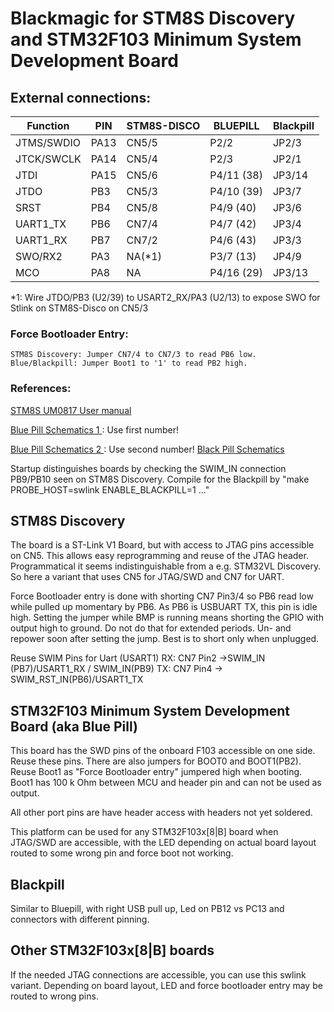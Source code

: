 # Blackmagic for STM8S Discovery and STM32F103 Minimum System Development Board

## External connections:

|  Function   | PIN   | STM8S-DISCO | BLUEPILL    | Blackpill |
| ----------- | ----- | ----------- | ----------- |---------- |
|  JTMS/SWDIO |  PA13 |   CN5/5     |  P2/2       | JP2/3     |
|  JTCK/SWCLK |  PA14 |   CN5/4     |  P2/3       | JP2/1     |
|  JTDI       |  PA15 |   CN5/6     |  P4/11 (38) | JP3/14    |
|  JTDO       |  PB3  |   CN5/3     |  P4/10 (39) | JP3/7     |
|  SRST       |  PB4  |   CN5/8     |  P4/9  (40) | JP3/6     |
|  UART1_TX   |  PB6  |   CN7/4     |  P4/7  (42) | JP3/4     |
|  UART1_RX   |  PB7  |   CN7/2     |  P4/6  (43) | JP3/3     |
|  SWO/RX2    |  PA3  |   NA(*1)    |  P3/7  (13) | JP4/9     |
|  MCO        |  PA8  |   NA        |  P4/16 (29) | JP3/13    |

*1: Wire JTDO/PB3  (U2/39) to USART2_RX/PA3 (U2/13) to expose SWO for Stlink
on STM8S-Disco on CN5/3

### Force Bootloader Entry:
    STM8S Discovery: Jumper CN7/4 to CN7/3 to read PB6 low.
    Blue/Blackpill: Jumper Boot1 to '1' to read PB2 high.

### References:
[STM8S UM0817 User manual
    ](https://www.st.com/resource/en/user_manual/cd00250600.pdf)

[Blue Pill Schematics 1
    ](https://jeelabs.org/img/2016/STM32F103C8T6-DEV-BOARD-SCH.pdf) :
    Use first number!

[Blue Pill Schematics 2
    ](https://stm32duinoforum.com/forum/images/a/ae/wiki_subdomain/Bluepillpinout.gif) :
    Use second number!
[Black Pill Schematics
    ](https://wiki.stm32duino.com/index.php?title=File:Black_Pill_Schematic.pdf)

Startup distinguishes boards by checking the SWIM_IN connection PB9/PB10
seen on STM8S Discovery. Compile for the Blackpill by
"make PROBE_HOST=swlink ENABLE_BLACKPILL=1 ..."

## STM8S Discovery

The board is a ST-Link V1 Board, but with access to JTAG pins accessible
on CN5. This allows easy reprogramming and reuse of the JTAG header.
Programmatical it seems indistinguishable from a e.g. STM32VL
Discovery. So here a variant that uses CN5 for JTAG/SWD and CN7 for
UART.

Force Bootloader entry is done with shorting CN7 Pin3/4 so PB6 read low while
pulled up momentary by PB6. As PB6 is USBUART TX, this pin is idle
high. Setting the jumper while BMP is running means shorting the GPIO with
output high to ground. Do not do that for extended periods. Un- and repower
soon after setting the jump. Best is to short only when unplugged.

Reuse SWIM Pins for Uart (USART1)
   RX: CN7 Pin2 ->SWIM_IN (PB7)/USART1_RX / SWIM_IN(PB9)
   TX: CN7 Pin4 -> SWIM_RST_IN(PB6)/USART1_TX

## STM32F103 Minimum System Development Board (aka Blue Pill)

This board has the SWD pins of the onboard F103 accessible on one side.
Reuse these pins. There are also jumpers for BOOT0 and BOOT1(PB2). Reuse
Boot1 as "Force Bootloader entry" jumpered high when booting. Boot1
has 100 k Ohm between MCU and header pin and can not be used as output.

All other port pins are have header access with headers not yet soldered.

This platform can be used for any STM32F103x[8|B] board when JTAG/SWD are
accessible, with the LED depending on actual board layout routed to some
wrong pin and force boot not working.

## Blackpill
Similar to Bluepill, with right USB pull up, Led on PB12 vs PC13 and
connectors with different pinning.

## Other STM32F103x[8|B] boards
If the needed JTAG connections are accessible, you can use this swlink variant.
Depending on board layout, LED and force bootloader entry may be routed to
wrong pins.
